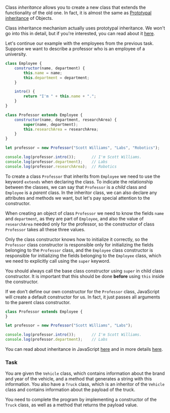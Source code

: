 Class *inheritance* allows you to create a new class that extends the functionality of the old one. 
In fact, it is almost the same as [Prototypal inheritance](course://Objects_Advanced_patterns/Prototypal_inheritance) of Objects.

<div class="hint" title="Class and prototypal inheritance">

  Class inheritance mechanism actually uses prototypal inheritance. We won't go into this in detail, but if you're interested, you can read about it [here](https://developer.mozilla.org/en-US/docs/Web/JavaScript/Inheritance_and_the_prototype_chain).
</div>

Let's continue our example with the employees from the previous task. Suppose we want to describe a professor who is an employee of a university.

```javascript
class Employee {
    constructor(name, department) {
        this.name = name;
        this.department = department;
    }

    intro() {
        return "I'm " + this.name + ".";
    }
}

class Professor extends Employee {
    constructor(name, department, researchArea) {
        super(name, department);
        this.researchArea = researchArea;
    }
}

let professor = new Professor("Scott Williams", "Labs", "Robotics");

console.log(professor.intro());       // I'm Scott Williams.
console.log(professor.department);    // Labs
console.log(professor.researchArea);  // Robotics
```

To create a class `Professor` that inherits from `Employee` we need to use the keyword `extends` when declaring the class. 
To indicate the relationship between the classes, we can say that `Professor` is a _child_ class and `Employee` is a _parent_ class. 
In the inheritor class, we can also declare any attributes and methods we want, but let's pay special attention to the constructor.

When creating an object of class `Professor` we need to know the fields `name` and `department`, as they are part of `Employee`, 
and also the value of `researchArea` needed only for the professor, so the constructor of class `Professor` takes all these three values.

Only the class constructor knows how to initialize it correctly, so the `Professor` class constructor is responsible only for 
initializing the fields belonging to the `Professor` class, and the `Employee` class constructor is responsible for 
initializing the fields belonging to the `Employee` class, which we need to explicitly call using the `super` keyword.

You should always call the base class constructor using `super` in child class constructor. 
It is important that this should be done **before** using `this` inside the constructor.

<div class="hint" title="Default constructor">

  If we don't define our own constructor for the `Professor` class, JavaScript will create a default constructor for us. 
  In fact, it just passes all arguments to the parent class constructor.

  ```javascript
  class Professor extends Employee {
  }

  let professor = new Professor("Scott Williams", "Labs");

  console.log(professor.intro());       // I'm Scott Williams.
  console.log(professor.department);    // Labs
  ```
</div>

You can read about inheritance in JavaScript [here](https://developer.mozilla.org/en-US/docs/Learn/JavaScript/Objects/Classes_in_JavaScript#inheritance) and in more details [here](https://developer.mozilla.org/en-US/docs/Web/JavaScript/Inheritance_and_the_prototype_chain).

### Task
You are given the `Vehicle` class, which contains information about the brand and year of the vehicle, 
and a method that generates a string with this information. 
You also have a `Truck` class, which is an inheritor of the `Vehicle` class and contains information about the payload of the truck.

You need to complete the program by implementing a constructor of the `Truck` class, as well as a method that returns the payload value.
